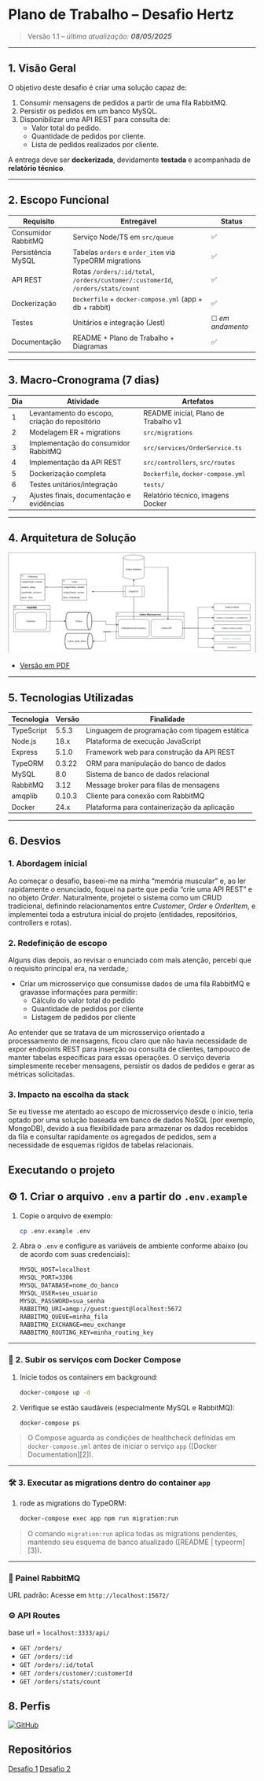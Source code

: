 # Plano de Trabalho – Desafio Hertz

> Versão 1.1 – _última atualização: **08/05/2025**_

---

## 1. Visão Geral
O objetivo deste desafio é criar uma solução capaz de:
1. Consumir mensagens de pedidos a partir de uma fila RabbitMQ.
2. Persistir os pedidos em um banco MySQL.
3. Disponibilizar uma API REST para consulta de:
   - Valor total do pedido.  
   - Quantidade de pedidos por cliente.  
   - Lista de pedidos realizados por cliente.  

A entrega deve ser **dockerizada**, devidamente **testada** e acompanhada de **relatório técnico**.

---

## 2. Escopo Funcional
| Requisito | Entregável | Status |
|-----------|-----------|---|
| Consumidor RabbitMQ | Serviço Node/TS em `src/queue` | ✅ |
| Persistência MySQL | Tabelas `orders` e `order_item` via TypeORM migrations | ✅ |
| API REST | Rotas `/orders/:id/total`, `/orders/customer/:customerId`, `/orders/stats/count` | ✅ |
| Dockerização | `Dockerfile` + `docker-compose.yml` (app + db + rabbit) | ✅ |
| Testes | Unitários e integração (Jest) | ☐ _em andamento_ |
| Documentação | README + Plano de Trabalho + Diagramas | ✅|

---

## 3. Macro-Cronograma (7 dias)

| Dia | Atividade | Artefatos                            |
|-----|-----------|--------------------------------------|
| 1 | Levantamento do escopo, criação do repositório | README inicial, Plano de Trabalho v1 |
| 2 | Modelagem ER + migrations | `src/migrations`                     |
| 3 | Implementação do consumidor RabbitMQ | `src/services/OrderService.ts`       |
| 4 | Implementação da API REST | `src/controllers`, `src/routes`      |
| 5 | Dockerização completa | `Dockerfile`, `docker-compose.yml`   |
| 6 | Testes unitários/integração | `tests/`                             |
| 7 | Ajustes finais, documentação e evidências | Relatório técnico, imagens Docker    |

---

## 4. Arquitetura de Solução

![Diagrama de Arquitetura](arquitetura.png)

- [Versão em PDF](./arquitetura.pdf)

---

## 5. Tecnologias Utilizadas

| Tecnologia | Versão | Finalidade |
|------------|--------|------------|
| TypeScript | 5.5.3 | Linguagem de programação com tipagem estática |
| Node.js | 18.x | Plataforma de execução JavaScript |
| Express | 5.1.0 | Framework web para construção da API REST |
| TypeORM | 0.3.22 | ORM para manipulação do banco de dados |
| MySQL | 8.0 | Sistema de banco de dados relacional |
| RabbitMQ | 3.12 | Message broker para filas de mensagens |
| amqplib | 0.10.3 | Cliente para conexão com RabbitMQ |
| Docker | 24.x | Plataforma para containerização da aplicação |

---
## 6. Desvios 
### 1. Abordagem inicial
Ao começar o desafio, baseei-me na minha “memória muscular” e, ao ler rapidamente o enunciado, foquei na parte que pedia “crie uma API REST” e no objeto _Order_. Naturalmente, projetei o sistema como um CRUD tradicional, definindo relacionamentos entre _Customer_, _Order_ e _OrderItem_, e implementei toda a estrutura inicial do projeto (entidades, repositórios, controllers e rotas).

### 2. Redefinição de escopo
Alguns dias depois, ao revisar o enunciado com mais atenção, percebi que o requisito principal era, na verdade,:
- Criar um microsserviço que consumisse dados de uma fila RabbitMQ e gravasse informações para permitir:  
  - Cálculo do valor total do pedido  
  - Quantidade de pedidos por cliente  
  - Listagem de pedidos por cliente  

Ao entender que se tratava de um microsserviço orientado a processamento de mensagens, ficou claro que não havia necessidade de expor endpoints REST para inserção ou consulta de clientes, tampouco de manter tabelas específicas para essas operações. O serviço deveria simplesmente receber mensagens, persistir os dados de pedidos e gerar as métricas solicitadas.

### 3. Impacto na escolha da stack
Se eu tivesse me atentado ao escopo de microsserviço desde o início, teria optado por uma solução baseada em banco de dados NoSQL (por exemplo, MongoDB), devido à sua flexibilidade para armazenar os dados recebidos da fila e consultar rapidamente os agregados de pedidos, sem a necessidade de esquemas rígidos de tabelas relacionais.

## Executando o projeto

## ⚙️ 1. Criar o arquivo `.env` a partir do `.env.example`

1. Copie o arquivo de exemplo:
   ```bash
   cp .env.example .env
   ```

2. Abra o `.env` e configure as variáveis de ambiente conforme abaixo (ou de acordo com suas credenciais):

   ```env
   MYSQL_HOST=localhost
   MYSQL_PORT=3306
   MYSQL_DATABASE=nome_do_banco
   MYSQL_USER=seu_usuario
   MYSQL_PASSWORD=sua_senha
   RABBITMQ_URI=amqp://guest:guest@localhost:5672
   RABBITMQ_QUEUE=minha_fila
   RABBITMQ_EXCHANGE=meu_exchange
   RABBITMQ_ROUTING_KEY=minha_routing_key
   ```

---

### 🐳 2. Subir os serviços com Docker Compose

1. Inicie todos os containers em background:

   ```bash
   docker-compose up -d
   ```
2. Verifique se estão saudáveis (especialmente MySQL e RabbitMQ):

   ```bash
   docker-compose ps
   ```

> O Compose aguarda as condições de healthcheck definidas em `docker-compose.yml` antes de iniciar o serviço `app` ([Docker Documentation][2]).

---

### 🛠️ 3. Executar as migrations dentro do container `app`

1. rode as migrations do TypeORM:

   ```bash
   docker-compose exec app npm run migration:run
   ```

> O comando `migration:run` aplica todas as migrations pendentes, mantendo seu esquema de banco atualizado ([README | typeorm][3]).

---
### 🐇 Painel RabbitMQ
URL padrão:
Acesse em ```http://localhost:15672/```  


### ⚙️ API Routes
base url = `localhost:3333/api/`
- `GET /orders/`
- `GET /orders/:id`
- `GET /orders/:id/total`  
- `GET /orders/customer/:customerId`  
- `GET /orders/stats/count`

## 8. Perfis
[![GitHub](https://img.shields.io/badge/-GitHub-181717?style=for-the-badge&logo=github&logoColor=white)](https://github.com/Alysson-Alves23/)

## Repositórios

[Desafio 1](https://github.com/Alysson-Alves23/Projeto-1)
[Desafio 2](https://github.com/Alysson-Alves23/Projeto-2)

